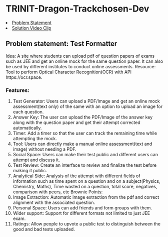 # TRINIT-Dragon-Trackchosen-Dev
<li><a href="#problem-statement">Problem Statement</a></li>
<li><a href="https://drive.google.com/file/d/1Xh0ZVpm9IoPs3KUa59eUaAMnd0rDB9vy/view?usp=drivesdk">Solution Video Clip</a></li>

<h2 id="problem-statement">Problem statement: Test Formatter </h2>
Idea: A site where students can upload pdf of question papers of exams such as 
JEE and get an online mock for the same question paper. It can also be used by 
different institutes to conduct online assessments. 
Resource: Tool to perform Optical Character Recognition(OCR) with API https://ocr.space. 
<h3>Features:</h3>

1. Test Generator: Users can upload a PDF/Image and get an online mock 
assessment(text only) of the same with an option to upload an image for 
each question.
2. Answer Key: The user can upload the PDF/Image of the answer key along 
with the question paper and get their attempt corrected automatically. 
3. Timer: Add a timer so that the user can track the remaining time while 
attempting the mock. 
4. Tool: Users can directly make a manual online assessment(text and 
image) without needing a PDF. 
5. Social Space: Users can make their test public and different users can 
attempt and discuss it. 
6. Test Review: Create an interface to review and finalize the test before 
making it public. 
7. Analytical Side: Analysis of the attempt with different fields of information 
such as time spent on a question and on a subject(Physics, Chemistry, 
Maths), Time wasted on a question, total score, negatives, comparison 
with peers, etc 
Brownie Points: 
1. Image Extraction: Automatic image extraction from the pdf and correct 
alignment with the associated question. 
2. Personal Space: Users can add friends and form groups with them.
3. Wider support: Support for different formats not limited to just JEE exam. 
4. Ratings: Allow people to upvote a public test to distinguish between the 
good and bad tests uploaded.
